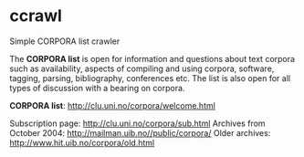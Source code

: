 # ccrawl
Simple CORPORA list crawler

The **CORPORA list** is open for information and questions about text corpora such as availability, aspects of compiling and using corpora, software, tagging, parsing, bibliography, conferences etc. The list is also open for all types of discussion with a bearing on corpora.

**CORPORA list**: http://clu.uni.no/corpora/welcome.html

Subscription page: http://clu.uni.no/corpora/sub.html
Archives from October 2004: http://mailman.uib.no//public/corpora/
Older archives: http://www.hit.uib.no/corpora/old.html
